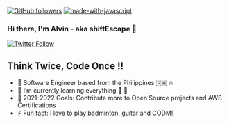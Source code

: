 [![GitHub followers](https://img.shields.io/github/followers/shiftEscape.svg?style=social&label=Follow&maxAge=2592000)](https://github.com/shiftEscape?tab=followers)
[![made-with-javascript](https://img.shields.io/badge/Made%20with-JavaScript-1f425f.svg)](https://www.javascript.com)


### Hi there, I'm Alvin - aka shiftEscape 👋

[![Twitter Follow](https://img.shields.io/twitter/follow/iamshiftescape?color=1DA1F2&logo=twitter&style=for-the-badge)](https://twitter.com/intent/follow?original_referer=https://twitter.com/iamshiftescape&screen_name=iamshiftescape)

## Think Twice, Code Once !!

- 📍 Software Engineer based from the Philippines 🇵🇭 🔥
- 🌱 I’m currently learning everything 🤣 💯
- 🥅 2021-2022 Goals: Contribute more to Open Source projects and AWS Certifications
- ⚡ Fun fact: I love to play badminton, guitar and CODM!